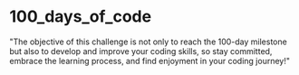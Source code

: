 # 100_days_of_code
"The objective of this challenge is not only to reach the 100-day milestone but also to develop and improve your coding skills, so stay committed, embrace the learning process, and find enjoyment in your coding journey!"
